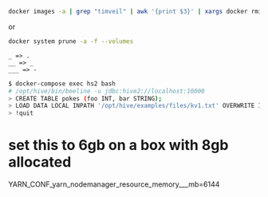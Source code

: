 ```bash
docker images -a | grep "timveil" | awk '{print $3}' | xargs docker rmi
```

or 

```bash
docker system prune -a -f --volumes
```
```
_ => .
__ => _
___ => -
```

```bash
$ docker-compose exec hs2 bash
# /opt/hive/bin/beeline -u jdbc:hive2://localhost:10000
> CREATE TABLE pokes (foo INT, bar STRING);
> LOAD DATA LOCAL INPATH '/opt/hive/examples/files/kv1.txt' OVERWRITE INTO TABLE pokes;
> !quit
```

# set this to 6gb on a box with 8gb allocated
YARN_CONF_yarn_nodemanager_resource_memory___mb=6144
